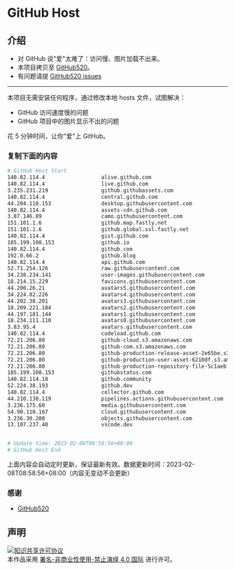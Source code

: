 # GitHub Host
## 介绍
- 对 GitHub 说"爱"太难了：访问慢、图片加载不出来。
- 本项目拷贝至 [GitHub520](https://github.com/521xueweihan/GitHub520)。
- 有问题请提 [GitHub520 issues](https://github.com/521xueweihan/GitHub520/issues/new)

---

本项目无需安装任何程序，通过修改本地 hosts 文件，试图解决：
- GitHub 访问速度慢的问题
- GitHub 项目中的图片显示不出的问题

花 5 分钟时间，让你"爱"上 GitHub。

### 复制下面的内容
```bash
# GitHub Host Start
140.82.114.4                  alive.github.com
140.82.114.4                  live.github.com
3.235.231.219                 github.githubassets.com
140.82.114.4                  central.github.com
44.204.110.153                desktop.githubusercontent.com
140.82.114.4                  assets-cdn.github.com
3.87.146.89                   camo.githubusercontent.com
151.101.1.6                   github.map.fastly.net
151.101.1.6                   github.global.ssl.fastly.net
140.82.114.4                  gist.github.com
185.199.108.153               github.io
140.82.114.4                  github.com
192.0.66.2                    github.blog
140.82.114.4                  api.github.com
52.71.254.126                 raw.githubusercontent.com
34.238.234.141                user-images.githubusercontent.com
18.214.15.229                 favicons.githubusercontent.com
44.200.26.21                  avatars5.githubusercontent.com
34.224.82.226                 avatars4.githubusercontent.com
44.202.38.201                 avatars3.githubusercontent.com
18.209.221.184                avatars2.githubusercontent.com
44.197.181.144                avatars1.githubusercontent.com
18.234.111.110                avatars0.githubusercontent.com
3.83.95.4                     avatars.githubusercontent.com
140.82.114.4                  codeload.github.com
72.21.206.80                  github-cloud.s3.amazonaws.com
72.21.206.80                  github-com.s3.amazonaws.com
72.21.206.80                  github-production-release-asset-2e65be.s3.amazonaws.com
72.21.206.80                  github-production-user-asset-6210df.s3.amazonaws.com
72.21.206.80                  github-production-repository-file-5c1aeb.s3.amazonaws.com
185.199.108.153               githubstatus.com
140.82.114.18                 github.community
52.224.38.193                 github.dev
140.82.114.4                  collector.github.com
44.210.130.119                pipelines.actions.githubusercontent.com
3.236.175.60                  media.githubusercontent.com
54.90.110.167                 cloud.githubusercontent.com
3.236.30.200                  objects.githubusercontent.com
13.107.237.40                 vscode.dev


# Update time: 2023-02-08T08:58:56+08:00
# GitHub Host End

```
上面内容会自动定时更新，保证最新有效。数据更新时间：2023-02-08T08:58:56+08:00（内容无变动不会更新）

### 感谢

- [GitHub520](https://github.com/521xueweihan/GitHub520)

## 声明
<a rel="license" href="https://creativecommons.org/licenses/by-nc-nd/4.0/deed.zh"><img alt="知识共享许可协议" style="border-width: 0" src="https://licensebuttons.net/l/by-nc-nd/4.0/88x31.png"></a><br>本作品采用 <a rel="license" href="https://creativecommons.org/licenses/by-nc-nd/4.0/deed.zh">署名-非商业性使用-禁止演绎 4.0 国际</a> 进行许可。